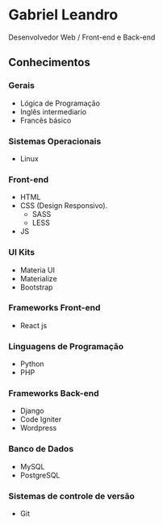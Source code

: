 # Gabriel Leandro
Desenvolvedor Web / Front-end e Back-end

## Conhecimentos

### Gerais
* Lógica de Programação
* Inglês intermediario
* Francês básico

### Sistemas Operacionais
* Linux

### Front-end
* HTML
* CSS (Design Responsivo).
  * SASS
  * LESS
* JS


### UI Kits
* Materia UI
* Materialize
* Bootstrap

### Frameworks Front-end
* React js

### Linguagens de Programação
* Python
* PHP


### Frameworks Back-end
* Django
* Code Igniter
* Wordpress

### Banco de Dados
* MySQL
* PostgreSQL

### Sistemas de controle de versão
* Git
